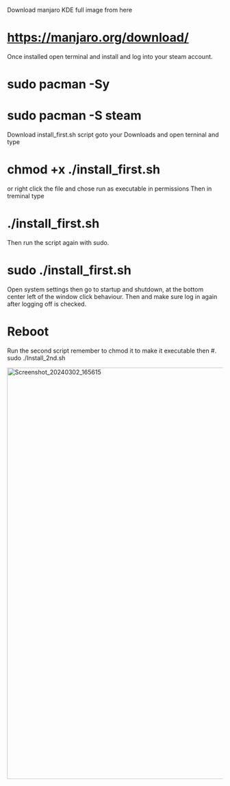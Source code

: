 Download manjaro KDE full image from here 

# https://manjaro.org/download/

Once installed open terminal and install and log into your steam account.

# sudo pacman -Sy 
# sudo pacman -S steam 

Download install_first.sh script goto your Downloads and open terninal and type 
# chmod +x ./install_first.sh
or right click the file and chose run as executable in permissions 
Then in treminal type 

#  ./install_first.sh 

Then run the script again with sudo.

# sudo ./install_first.sh

Open system settings then go to  startup and shutdown, at the bottom center left of the window click behaviour. Then and make sure log in again after logging off is checked. 

# Reboot

Run the second script remember to chmod it to make it executable then
#. sudo ./Install_2nd.sh



 <img width="960" alt="Screenshot_20240302_165615" src="https://github.com/ripplingsnake/Manjaro-SteamOS/assets/144014277/49c9ae42-ddb9-42aa-aef8-08c63910ec77">





